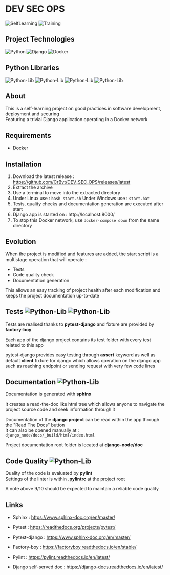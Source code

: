 # DEV SEC OPS
![SelfLearning](https://img.shields.io/badge/self_learning-black?style=for-the-badge)
![Training](https://img.shields.io/badge/Training-black?style=for-the-badge)

## Project Technologies

![Python](https://img.shields.io/badge/Python-v3.9-brightgreen?style=for-the-badge&logo=Python)
![Django](https://img.shields.io/badge/Django-v4.2-red?style=for-the-badge&logo=Django)
![Docker](https://img.shields.io/badge/Docker-v4.19-blue?style=for-the-badge&logo=docker)  

## Python Libraries

![Python-Lib](https://img.shields.io/badge/Pytest_Django-v4.5-orange?style=for-the-badge&logo=pytest) ![Python-Lib](https://img.shields.io/badge/Factory_Boy-v3.2-orange?style=for-the-badge&logo=)
![Python-Lib](https://img.shields.io/badge/Sphinx-v6.2-blueviolet?style=for-the-badge&logo=readthedocs) ![Python-Lib](https://img.shields.io/badge/Pylint-v2.17-lightgrey?style=for-the-badge&logo=)

## About

This is a self-learning project on good practices in software development, deployment and securing  
Featuring a trivial Django application operating in a Docker network


## Requirements

- Docker

## Installation

1. Download the latest release : https://github.com/CrBvt/DEV_SEC_OPS/releases/latest
2. Extract the archive  
3. Use a terminal to move into the extracted directory  
4. Under Linux use : ```bash start.sh```  Under Windows use : ```start.bat```
5. Tests, quality checks and documentation generation are executed after start
6. Django app is started on : http://localhost:8000/
7. To stop this Docker network, use ```docker-compose down``` from the same directory

## Evolution

When the project is modified and features are added, the start script is a multistage operation that will operate :
- Tests
- Code quality check
- Documentation generation


This allows an easy tracking of project health after each modification and keeps the project documentation up-to-date

## Tests ![Python-Lib](https://img.shields.io/badge/Pytest_Django-v4.5-orange?style=flat-square&logo=pytest) ![Python-Lib](https://img.shields.io/badge/Factory_Boy-v3.2-orange?style=flat-square&logo=)

Tests are realised thanks to **pytest-django** and fixture are provided by **factory-boy**

Each app of the django project contains its test folder with every test related to this app

pytest-django provides easy testing through **assert** keyword as well as default **client** fixture for django which 
allows operation on the django app such as reaching endpoint or sending request with very few code lines

## Documentation ![Python-Lib](https://img.shields.io/badge/Sphinx-v6.2-blueviolet?style=flat-square&logo=readthedocs)  

Documentation is generated with **sphinx**  
  
It creates a read-the-doc like html tree which allows anyone to
navigate the project source code and seek information through it  

Documentation of the **django project** can be read within the app through the "Read The Docs" button   
It can also be opened manually at : ```django_node/docs/_build/html/index.html```

Project documentation root folder is located at **django-node/doc**


## Code Quality ![Python-Lib](https://img.shields.io/badge/Pylint-v2.17-lightgrey?style=flat-square)

Quality of the code is evaluated by **pylint**  
Settings of the linter is within **.pylintrc** at the project root

A note above 9/10 should be expected to maintain a reliable code quality



## Links


- Sphinx : https://www.sphinx-doc.org/en/master/

- Pytest : https://readthedocs.org/projects/pytest/

- Pytest-django : https://www.sphinx-doc.org/en/master/

- Factory-boy : https://factoryboy.readthedocs.io/en/stable/

- Pylint : https://pylint.readthedocs.io/en/latest/

- Django self-served doc : https://django-docs.readthedocs.io/en/latest/